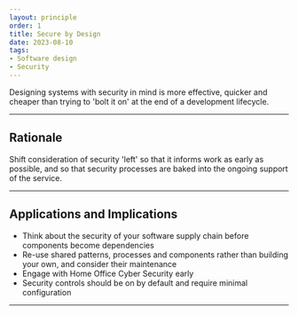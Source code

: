 ```yaml
---
layout: principle
order: 1
title: Secure by Design
date: 2023-08-10
tags:
- Software design
- Security
---
```


Designing systems with security in mind is more effective, quicker and cheaper than trying to 'bolt it on' at the end of a development lifecycle. 

---

## Rationale

Shift consideration of security 'left' so that it informs work as early as possible, and so that security processes are baked into the ongoing support of the service.

---

## Applications and Implications

- Think about the security of your software supply chain before components become dependencies
- Re-use shared patterns, processes and components rather than building your own, and consider their maintenance
- Engage with Home Office Cyber Security early
- Security controls should be on by default and require minimal configuration

---
